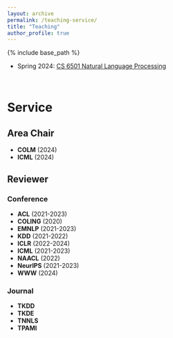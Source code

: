 ```yaml
---
layout: archive
permalink: /teaching-service/
title: "Teaching"
author_profile: true
---
```


{% include base_path %}

* Spring 2024: [CS 6501 Natural Language Processing](https://yumeng5.github.io/teaching/2024-spring-cs6501)


<br/>

# Service

## Area Chair 
* **COLM** (2024)
* **ICML** (2024)

## Reviewer

### Conference
* **ACL** (2021-2023)
* **COLING** (2020)
* **EMNLP** (2021-2023)
* **KDD** (2021-2022)
* **ICLR** (2022-2024)
* **ICML** (2021-2023)
* **NAACL** (2022)
* **NeurIPS** (2021-2023)
* **WWW** (2024)

### Journal
* **TKDD**
* **TKDE**
* **TNNLS**
* **TPAMI**
